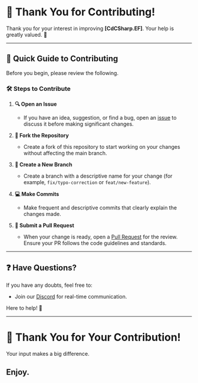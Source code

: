 # 🎉 Thank You for Contributing!

Thank you for your interest in improving **[CdCSharp.EF]**. Your help is greatly valued. 🙌

---

## 📖 Quick Guide to Contributing

Before you begin, please review the following.

### 🛠️ Steps to Contribute

1. **🔍 Open an Issue**
   - If you have an idea, suggestion, or find a bug, open an [issue](https://github.com/smaicas/CdCSharp.EF/issues) to discuss it before making significant changes.

2. **🍴 Fork the Repository**
   - Create a fork of this repository to start working on your changes without affecting the main branch.

3. **🌿 Create a New Branch**
   - Create a branch with a descriptive name for your change (for example, `fix/typo-correction` or `feat/new-feature`).

4. **💻 Make Commits**
   - Make frequent and descriptive commits that clearly explain the changes made.

5. **🔀 Submit a Pull Request**
   - When your change is ready, open a [Pull Request](https://github.com/smaicas/CdCSharp.EF/pulls) for the review. Ensure your PR follows the code guidelines and standards.

---

## ❓ Have Questions?

If you have any doubts, feel free to:
- Join our [Discord](https://discord.gg/nX6dBtEh) for real-time communication.

Here to help! 💬

---

# 🚀 Thank You for Your Contribution!

Your input makes a big difference. 

## Enjoy.